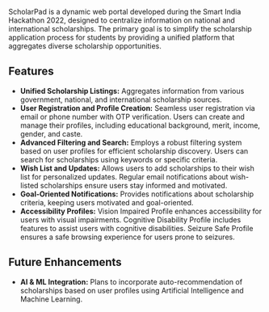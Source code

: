 ScholarPad is a dynamic web portal developed during the Smart India Hackathon 2022, designed to centralize information on national and international scholarships. The primary goal is to simplify the scholarship application process for students by providing a unified platform that aggregates diverse scholarship opportunities.

## Features

- **Unified Scholarship Listings:** Aggregates information from various government, national, and international scholarship sources.
- **User Registration and Profile Creation:** Seamless user registration via email or phone number with OTP verification. Users can create and manage their profiles, including educational background, merit, income, gender, and caste.
- **Advanced Filtering and Search:** Employs a robust filtering system based on user profiles for efficient scholarship discovery. Users can search for scholarships using keywords or specific criteria.
- **Wish List and Updates:** Allows users to add scholarships to their wish list for personalized updates. Regular email notifications about wish-listed scholarships ensure users stay informed and motivated.
- **Goal-Oriented Notifications:** Provides notifications about scholarship criteria, keeping users motivated and goal-oriented.
- **Accessibility Profiles:** Vision Impaired Profile enhances accessibility for users with visual impairments. Cognitive Disability Profile includes features to assist users with cognitive disabilities. Seizure Safe Profile ensures a safe browsing experience for users prone to seizures.

## Future Enhancements

- **AI & ML Integration:** Plans to incorporate auto-recommendation of scholarships based on user profiles using Artificial Intelligence and Machine Learning.

